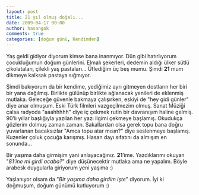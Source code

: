 ```yaml
---
layout: post
title: 21 yıl olmuş doğalı...
date: 2009-04-17 00:00
author: hasangok
comments: true
categories: [doğum günü, Kendimden]
---
```

Yaş geldi gidiyor diyorum kimse bana inanmıyor. Dün gibi hatırlıyorum çocukluğumun doğum günlerini. Elmalı şekerleri, dedemin aldığı ülker sütlü çikolataları, çilekli yaş pastaları... Üflediğim üç beş mumu. Şimdi **21** mum dikmeye kalksak pastaya sığmıyor.

Şimdi bakıyorum da bir kendime, yediğimiz ayrı gitmeyen dostların her biri bir yana dağılmış. Birlikte gülünüp birlikte ağlanacak yenileri de eklenmiş mutlaka. Geleceğe güvenle bakmaya çalışırken, eskiyi de "hey gidi günler" diye anar olmuşum. Eski Türk filmleri vazgeçilmezim olmuş. Sanat Müziği çalsa radyoda "aaahhhhh" diye iç çekmek rutin bir davranışım haline gelmiş. 90’lı yıllar başlığıyla yazılan her yazı ilgimi çekmeye başlamış. Okudukça gözlerim dolmuş zaman zaman. Sakallardan olsa gerek topu bana doğru yuvarlanan bacaksızlar "Amca topu atar mısın?" diye seslenmeye başlamış. Kuzenler çoluk çocuğa karışmış. Hasan dayı sıfatını da almışım en sonunda...

Bir yaşıma daha girmişim yani anlayacağınız. **21**’ime. Yazdıklarımı okuyan "*81’ine mi girdi acaba?*" diye düşünecektir mutlaka ama ne yapalım. Böyle arabesk duygularla giriyorum yeni yaşıma :)

Yaşlanıyor olsam da "*Bir yaşıma daha girdim işte*" diyorum.
İyi ki doğmuşum, doğum günümü kutluyorum :)
